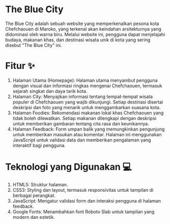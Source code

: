 # The Blue City
The Blue City adalah sebuah website yang memperkenalkan pesona kota Chefchaouen di Maroko, yang terkenal akan keindahan arsitekturnya yang didominasi oleh warna biru. Melalui website ini, pengguna dapat menjelajahi budaya, makanan khas, dan destinasi wisata unik di kota yang sering disebut "The Blue City" ini.

# Fitur ✨
1. Halaman Utama (Homepage): Halaman utama menyambut pengguna dengan visual dan informasi ringkas mengenai Chefchaouen, termasuk sejarah singkat dan daya tarik kota.
2. Halaman City: Menyajikan informasi tentang tempat-tempat wisata populer di Chefchaouen yang wajib dikunjungi. Setiap destinasi disertai deskripsi dan foto yang menarik untuk menggambarkan suasana kota.
3. Halaman Foodies: Rekomendasi makanan lokal khas Chefchaouen yang tidak boleh dilewatkan. Setiap makanan dilengkapi dengan deskripsi untuk memberikan gambaran tentang cita rasa dan keunikannya.
4. Halaman Feedback: Form umpan balik yang memungkinkan pengunjung untuk memberikan masukan atau komentar. Halaman ini menggunakan JavaScript untuk validasi data dan memberikan pengalaman yang interaktif bagi pengguna.

# Teknologi yang Digunakan 💻
1. HTML5: Struktur halaman.
2. CSS3: Styling dan layout, termasuk responsivitas untuk tampilan di berbagai perangkat.
3. JavaScript: Mengatur validasi form dan interaksi pengguna di halaman feedback.
4. Google Fonts: Menambahkan font Roboto Slab untuk tampilan yang modern dan estetik.

